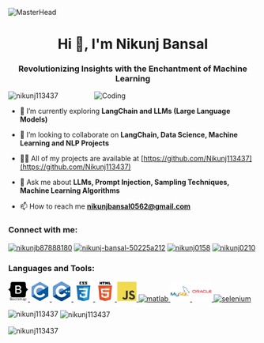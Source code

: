 ![MasterHead](https://cdn.dribbble.com/users/461802/screenshots/4753031/media/5c394506444d16d39a64d87b07dcbf21.gif)
<h1 align="center">Hi 👋, I'm Nikunj Bansal</h1>
<h3 align="center">Revolutionizing Insights with the Enchantment of Machine Learning</h3>
<img align="right" alt="Coding" width="330" src="https://cdn.dribbble.com/users/1708816/screenshots/15637256/media/f9826f0af8a49462f048262a8502035b.gif">

<p align="left"> <img src="https://komarev.com/ghpvc/?username=nikunj113437&label=Profile%20views&color=0e75b6&style=flat" alt="nikunj113437" /> </p>

- 🌱 I’m currently exploring **LangChain and LLMs (Large Language Models)**

- 👯 I’m looking to collaborate on **LangChain, Data Science, Machine Learning and NLP Projects**

- 👨‍💻 All of my projects are available at [https://github.com/Nikunj113437](https://github.com/Nikunj113437)

- 💬 Ask me about **LLMs, Prompt Injection, Sampling Techniques, Machine Learning Algorithms**

- 📫 How to reach me **nikunjbansal0562@gmail.com**

<h3 align="left">Connect with me:</h3>
<p align="left">
<a href="https://twitter.com/nikunjb87888180" target="blank"><img align="center" src="https://raw.githubusercontent.com/rahuldkjain/github-profile-readme-generator/master/src/images/icons/Social/twitter.svg" alt="nikunjb87888180" height="30" width="40" /></a>
<a href="https://linkedin.com/in/nikunj-bansal-50225a212" target="blank"><img align="center" src="https://raw.githubusercontent.com/rahuldkjain/github-profile-readme-generator/master/src/images/icons/Social/linked-in-alt.svg" alt="nikunj-bansal-50225a212" height="30" width="40" /></a>
<a href="https://kaggle.com/nikunj0158" target="blank"><img align="center" src="https://raw.githubusercontent.com/rahuldkjain/github-profile-readme-generator/master/src/images/icons/Social/kaggle.svg" alt="nikunj0158" height="30" width="40" /></a>
<a href="https://www.leetcode.com/nikunj0210" target="blank"><img align="center" src="https://raw.githubusercontent.com/rahuldkjain/github-profile-readme-generator/master/src/images/icons/Social/leet-code.svg" alt="nikunj0210" height="30" width="40" /></a>
</p>

<h3 align="left">Languages and Tools:</h3>
<p align="left"> <a href="https://getbootstrap.com" target="_blank" rel="noreferrer"> <img src="https://raw.githubusercontent.com/devicons/devicon/master/icons/bootstrap/bootstrap-plain-wordmark.svg" alt="bootstrap" width="40" height="40"/> </a> <a href="https://www.cprogramming.com/" target="_blank" rel="noreferrer"> <img src="https://raw.githubusercontent.com/devicons/devicon/master/icons/c/c-original.svg" alt="c" width="40" height="40"/> </a> <a href="https://www.w3schools.com/cpp/" target="_blank" rel="noreferrer"> <img src="https://raw.githubusercontent.com/devicons/devicon/master/icons/cplusplus/cplusplus-original.svg" alt="cplusplus" width="40" height="40"/> </a> <a href="https://www.w3schools.com/css/" target="_blank" rel="noreferrer"> <img src="https://raw.githubusercontent.com/devicons/devicon/master/icons/css3/css3-original-wordmark.svg" alt="css3" width="40" height="40"/> </a> <a href="https://www.w3.org/html/" target="_blank" rel="noreferrer"> <img src="https://raw.githubusercontent.com/devicons/devicon/master/icons/html5/html5-original-wordmark.svg" alt="html5" width="40" height="40"/> </a> <a href="https://developer.mozilla.org/en-US/docs/Web/JavaScript" target="_blank" rel="noreferrer"> <img src="https://raw.githubusercontent.com/devicons/devicon/master/icons/javascript/javascript-original.svg" alt="javascript" width="40" height="40"/> </a> <a href="https://www.mathworks.com/" target="_blank" rel="noreferrer"> <img src="https://upload.wikimedia.org/wikipedia/commons/2/21/Matlab_Logo.png" alt="matlab" width="40" height="40"/> </a> <a href="https://www.mysql.com/" target="_blank" rel="noreferrer"> <img src="https://raw.githubusercontent.com/devicons/devicon/master/icons/mysql/mysql-original-wordmark.svg" alt="mysql" width="40" height="40"/> </a> <a href="https://www.oracle.com/" target="_blank" rel="noreferrer"> <img src="https://raw.githubusercontent.com/devicons/devicon/master/icons/oracle/oracle-original.svg" alt="oracle" width="40" height="40"/> </a> <a href="https://www.selenium.dev" target="_blank" rel="noreferrer"> <img src="https://raw.githubusercontent.com/detain/svg-logos/780f25886640cef088af994181646db2f6b1a3f8/svg/selenium-logo.svg" alt="selenium" width="40" height="40"/> </a> </p>

<p><img align="left" src="https://github-readme-stats.vercel.app/api/top-langs?username=nikunj113437&show_icons=true&locale=en&layout=compact" alt="nikunj113437" /></p>

<p>&nbsp;<img align="center" src="https://github-readme-stats.vercel.app/api?username=nikunj113437&show_icons=true&locale=en" alt="nikunj113437" /></p>

<p><img align="center" src="https://github-readme-streak-stats.herokuapp.com/?user=nikunj113437&" alt="nikunj113437" /></p>
